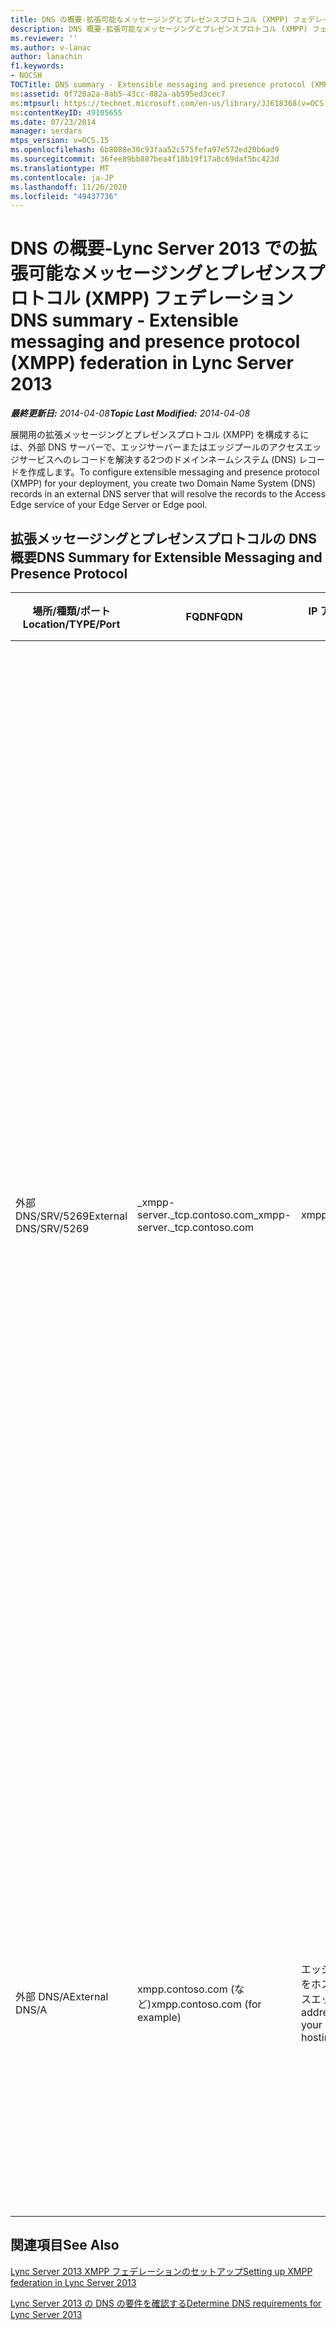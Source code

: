 ```yaml
---
title: DNS の概要-拡張可能なメッセージングとプレゼンスプロトコル (XMPP) フェデレーション
description: DNS 概要-拡張可能なメッセージングとプレゼンスプロトコル (XMPP) フェデレーション。
ms.reviewer: ''
ms.author: v-lanac
author: lanachin
f1.keywords:
- NOCSH
TOCTitle: DNS summary - Extensible messaging and presence protocol (XMPP) federation
ms:assetid: 0f720a2a-8ab5-43cc-882a-ab595ed3cec7
ms:mtpsurl: https://technet.microsoft.com/en-us/library/JJ618368(v=OCS.15)
ms:contentKeyID: 49105655
ms.date: 07/23/2014
manager: serdars
mtps_version: v=OCS.15
ms.openlocfilehash: 6b8088e30c93faa52c575fefa97e572ed20b6ad9
ms.sourcegitcommit: 36fee89bb887bea4f18b19f17a8c69daf5bc423d
ms.translationtype: MT
ms.contentlocale: ja-JP
ms.lasthandoff: 11/26/2020
ms.locfileid: "49437736"
---
```

# <a name="dns-summary---extensible-messaging-and-presence-protocol-xmpp-federation-in-lync-server-2013"></a><span data-ttu-id="c797f-103">DNS の概要-Lync Server 2013 での拡張可能なメッセージングとプレゼンスプロトコル (XMPP) フェデレーション</span><span class="sxs-lookup"><span data-stu-id="c797f-103">DNS summary - Extensible messaging and presence protocol (XMPP) federation in Lync Server 2013</span></span>

<div data-xmlns="http://www.w3.org/1999/xhtml">

<div class="topic" data-xmlns="http://www.w3.org/1999/xhtml" data-msxsl="urn:schemas-microsoft-com:xslt" data-cs="https://msdn.microsoft.com/">

<div data-asp="https://msdn2.microsoft.com/asp">



</div>

<div id="mainSection">

<div id="mainBody"><span data-ttu-id="c797f-104">

<span> </span></span><span class="sxs-lookup"><span data-stu-id="c797f-104">

<span> </span></span></span>

<span data-ttu-id="c797f-105">_**最終更新日:** 2014-04-08_</span><span class="sxs-lookup"><span data-stu-id="c797f-105">_**Topic Last Modified:** 2014-04-08_</span></span>

<span data-ttu-id="c797f-106">展開用の拡張メッセージングとプレゼンスプロトコル (XMPP) を構成するには、外部 DNS サーバーで、エッジサーバーまたはエッジプールのアクセスエッジサービスへのレコードを解決する2つのドメインネームシステム (DNS) レコードを作成します。</span><span class="sxs-lookup"><span data-stu-id="c797f-106">To configure extensible messaging and presence protocol (XMPP) for your deployment, you create two Domain Name System (DNS) records in an external DNS server that will resolve the records to the Access Edge service of your Edge Server or Edge pool.</span></span>

<div>

## <a name="dns-summary-for-extensible-messaging-and-presence-protocol"></a><span data-ttu-id="c797f-107">拡張メッセージングとプレゼンスプロトコルの DNS 概要</span><span class="sxs-lookup"><span data-stu-id="c797f-107">DNS Summary for Extensible Messaging and Presence Protocol</span></span>


<table>
<colgroup>
<col style="width: 25%" />
<col style="width: 25%" />
<col style="width: 25%" />
<col style="width: 25%" />
</colgroup>
<thead>
<tr class="header">
<th><span data-ttu-id="c797f-108">場所/種類/ポート</span><span class="sxs-lookup"><span data-stu-id="c797f-108">Location/TYPE/Port</span></span></th>
<th><span data-ttu-id="c797f-109">FQDN</span><span class="sxs-lookup"><span data-stu-id="c797f-109">FQDN</span></span></th>
<th><span data-ttu-id="c797f-110">IP アドレス/FQDN ホストレコード</span><span class="sxs-lookup"><span data-stu-id="c797f-110">IP address/FQDN host record</span></span></th>
<th><span data-ttu-id="c797f-111">マップ先/コメント</span><span class="sxs-lookup"><span data-stu-id="c797f-111">Maps to/Comments</span></span></th>
</tr>
</thead>
<tbody>
<tr class="odd">
<td><p><span data-ttu-id="c797f-112">外部 DNS/SRV/5269</span><span class="sxs-lookup"><span data-stu-id="c797f-112">External DNS/SRV/5269</span></span></p></td>
<td><p><span data-ttu-id="c797f-113">_xmpp-server._tcp.contoso.com</span><span class="sxs-lookup"><span data-stu-id="c797f-113">_xmpp-server._tcp.contoso.com</span></span></p></td>
<td><p><span data-ttu-id="c797f-114">xmpp.contoso.com</span><span class="sxs-lookup"><span data-stu-id="c797f-114">xmpp.contoso.com</span></span></p></td>
<td><p><span data-ttu-id="c797f-115">アクセスエッジサービスまたはエッジプールの XMPP プロキシ外部インターフェイス。グローバルポリシー、ユーザーが配置されているサイトポリシー、または Lync 対応ユーザーに適用されているユーザーポリシーを通じて、外部アクセスポリシーの構成を通じて、すべての内部 SIP ドメインで、必要に応じてこの手順を繰り返します。</span><span class="sxs-lookup"><span data-stu-id="c797f-115">XMPP proxy external interface on the Access Edge service or Edge pool.Repeat as necessary for all internal SIP domains with Lync enabled users where contact with XMPP contacts is allowed through the configuration of the External Access Policy through a global policy, site policy where the user is located, or user policy applied to the Lync-enabled user.</span></span> <span data-ttu-id="c797f-116">許可されている XMPP ドメインは、XMPP フェデレーションパートナーポリシーでも構成する必要があります。</span><span class="sxs-lookup"><span data-stu-id="c797f-116">An allowed XMPP domain must also be configured in the XMPP Federated Partners policy.</span></span> <span data-ttu-id="c797f-117">詳細については、 <strong>「</strong> 関連項目」を参照してください。</span><span class="sxs-lookup"><span data-stu-id="c797f-117">See topics in <strong>See Also</strong> for additional details</span></span></p></td>
</tr>
<tr class="even">
<td><p><span data-ttu-id="c797f-118">外部 DNS/A</span><span class="sxs-lookup"><span data-stu-id="c797f-118">External DNS/A</span></span></p></td>
<td><p><span data-ttu-id="c797f-119">xmpp.contoso.com (など)</span><span class="sxs-lookup"><span data-stu-id="c797f-119">xmpp.contoso.com (for example)</span></span></p></td>
<td><p><span data-ttu-id="c797f-120">エッジサーバーまたは XMPP プロキシをホストしているエッジプールのアクセスエッジサービスの IP アドレス</span><span class="sxs-lookup"><span data-stu-id="c797f-120">IP address of Access Edge service on your Edge Server or Edge pool hosting XMPP proxy</span></span></p></td>
<td><p><span data-ttu-id="c797f-121">XMPP プロキシサービスをホストしているアクセスエッジサービスまたはエッジプールへのポイント。</span><span class="sxs-lookup"><span data-stu-id="c797f-121">Points to the Access Edge service or Edge pool that hosts the XMPP proxy service.</span></span> <span data-ttu-id="c797f-122">通常、作成した SRV レコードは、このホスト (A または AAAA) レコードをポイントします。</span><span class="sxs-lookup"><span data-stu-id="c797f-122">Typically, the SRV record that you create will point to this host (A or AAAA) record</span></span></p></td>
</tr>
</tbody>
</table>


</div>

<div>

## <a name="see-also"></a><span data-ttu-id="c797f-123">関連項目</span><span class="sxs-lookup"><span data-stu-id="c797f-123">See Also</span></span>


[<span data-ttu-id="c797f-124">Lync Server 2013 XMPP フェデレーションのセットアップ</span><span class="sxs-lookup"><span data-stu-id="c797f-124">Setting up XMPP federation in Lync Server 2013</span></span>](lync-server-2013-setting-up-xmpp-federation.md)  


[<span data-ttu-id="c797f-125">Lync Server 2013 の DNS の要件を確認する</span><span class="sxs-lookup"><span data-stu-id="c797f-125">Determine DNS requirements for Lync Server 2013</span></span>](lync-server-2013-determine-dns-requirements.md)  
  

<span data-ttu-id="c797f-126"></div>

</div>

<span> </span>

</div>

</div>

</span><span class="sxs-lookup"><span data-stu-id="c797f-126"></div>

</div>

<span> </span>

</div>

</div>

</span></span></div>

